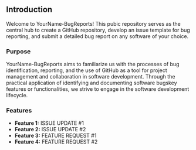## Introduction
Welcome to  YourName-BugReports! This pubic repository serves as the central hub to create a GitHub repository, develop an issue template for bug reporting, and
submit a detailed bug report on any software of your choice.

### Purpose
YourName-BugReports aims to familiarize us with the processes of bug identification, reporting, and the use of GitHub as a tool for project management and collaboration in software development. Through the practical application of identifying and documenting software bugskey features or functionalities, we strive to engage in the software development lifecycle.

### Features

- **Feature 1:** ISSUE UPDATE #1
- **Feature 2:** ISSUE UPDATE #2
- **Feature 3:** FEATURE REQUEST #1
- **Feature 4:** FEATURE REQUEST #2
